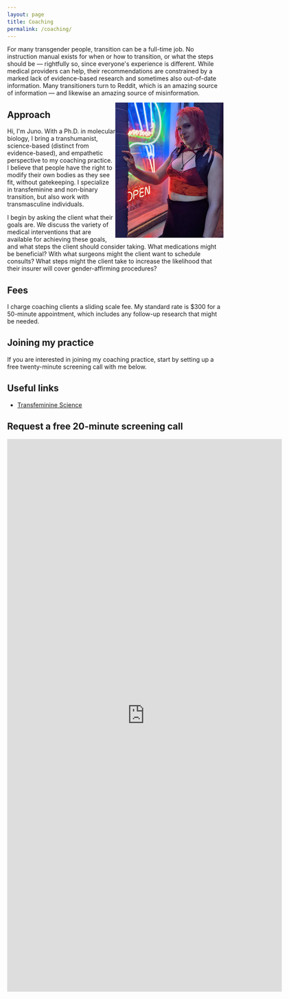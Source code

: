 ```yaml
---
layout: page
title: Coaching
permalink: /coaching/
---
```


For many transgender people, transition can be a full-time job. No instruction manual exists for when or how to transition, or what the steps should be &mdash; rightfully so, since everyone's experience is different. While medical providers can help, their recommendations are constrained by a marked lack of evidence-based research and sometimes also out-of-date information. Many transitioners turn to Reddit, which is an amazing source of information &mdash; and likewise an amazing source of misinformation.

<img alt="Futuristic headshot of Juno, who has bright red hair, a septum piercing, and symmetric vertical labret lip piercings. They are wearing a red and orange crop top, a leather shrug, an ankh necklace, and a black skirt. Juno is partially backlit by a neon display in a window which includes the word 'open.'" src="/assets/images/cyberpunk.jpg" style="width:50%" align="right" />

## Approach

Hi, I'm Juno. With a Ph.D. in molecular biology, I bring a transhumanist, science-based (distinct from evidence-based), and empathetic perspective to my coaching practice. I believe that people have the right to modify their own bodies as they see fit, without gatekeeping. I specialize in transfeminine and non-binary transition, but also work with transmasculine individuals.

I begin by asking the client what their goals are. We discuss the variety of medical interventions that are available for achieving these goals, and what steps the client should consider taking. What medications might be beneficial? With what surgeons might the client want to schedule consults? What steps might the client take to increase the likelihood that their insurer will cover gender-affirming procedures?

## Fees

I charge coaching clients a sliding scale fee. My standard rate is $300 for a 50-minute appointment, which includes any follow-up research that might be needed.

## Joining my practice

If you are interested in joining my coaching practice, start by setting up a free twenty-minute screening call with me below.

## Useful links

* [Transfeminine Science](https://transfemscience.org)

## Request a free 20-minute screening call

<iframe src="https://docs.google.com/forms/d/e/1FAIpQLSetrIS5PwD_UMV6MffdTvZFgp4iPrakCWJSlsS4SBQv6YWuwA/viewform?embedded=true" width="640" height="1288" frameborder="0" marginheight="0" marginwidth="0">Loading…</iframe>
